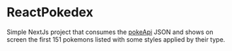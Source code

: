 # ReactPokedex

Simple NextJs project that consumes the <a href='https://pokeapi.co/'>pokeApi</a> JSON and shows on screen the first 151 pokemons listed with some styles applied by their type.
